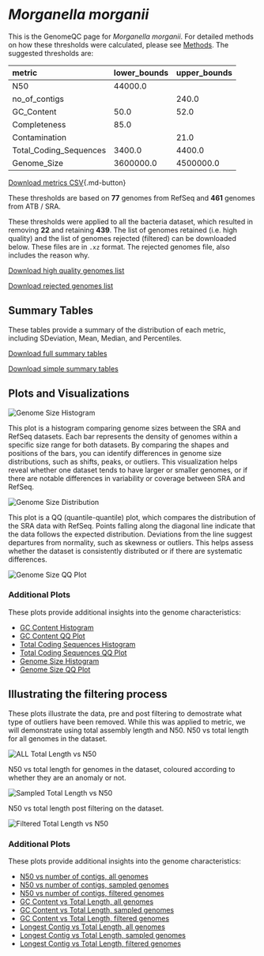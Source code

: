 # *Morganella morganii*

This is the GenomeQC page for *Morganella morganii*. For detailed methods on how these thresholds were calculated, please see [Methods](../../methods.md).
The suggested thresholds are: 

| metric                 | lower_bounds   | upper_bounds   |
|:-----------------------|:---------------|:---------------|
| N50                    | 44000.0        |                |
| no_of_contigs          |                | 240.0          |
| GC_Content             | 50.0           | 52.0           |
| Completeness           | 85.0           |                |
| Contamination          |                | 21.0           |
| Total_Coding_Sequences | 3400.0         | 4400.0         |
| Genome_Size            | 3600000.0      | 4500000.0      |

[Download metrics CSV](Morganella_morganii_metrics.csv){.md-button}


These thresholds are based on **77** genomes from RefSeq and **461** genomes from ATB / SRA.

These thresholds were applied to all the bacteria dataset, which resulted in removing **22** and retaining **439**.
The list of genomes retained (i.e. high quality) and the list of genomes rejected (filtered) can be downloaded below. These files are in `.xz` format. The rejected genomes file, also includes the reason why.

[Download high quality genomes list](Morganella_morganii_high_quality_genomes.csv.xz)


[Download rejected genomes list](Morganella_morganii_filtered_out_genomes.csv.xz)



## Summary Tables
These tables provide a summary of the distribution of each metric, including SDeviation, Mean, Median, and Percentiles.

[Download full summary tables](summary.csv)

[Download simple summary tables](selected_summary.csv)

## Plots and Visualizations

![Genome Size Histogram](Genome_Size_refseq_histogram_kde.png)

This plot is a histogram comparing genome sizes between the SRA and RefSeq datasets. Each bar represents the density of genomes within a specific size range for both datasets. By comparing the shapes and positions of the bars, you can identify differences in genome size distributions, such as shifts, peaks, or outliers. This visualization helps reveal whether one dataset tends to have larger or smaller genomes, or if there are notable differences in variability or coverage between SRA and RefSeq.

![Genome Size Distribution](Genome_Size_refseq_histogram_kde.png)

This plot is a QQ (quantile-quantile) plot, which compares the distribution of the SRA data with RefSeq. Points falling along the diagonal line indicate that the data follows the expected distribution. Deviations from the line suggest departures from normality, such as skewness or outliers. This helps assess whether the dataset is consistently distributed or if there are systematic differences.

![Genome Size QQ Plot](Genome_Size_refseq_qqplot.png)

### Additional Plots

These plots provide additional insights into the genome characteristics:

- [GC Content Histogram](GC_Content_refseq_histogram_kde.png)
- [GC Content QQ Plot](GC_Content_refseq_qqplot.png)
- [Total Coding Sequences Histogram](Total_Coding_Sequences_refseq_histogram_kde.png)
- [Total Coding Sequences QQ Plot](Total_Coding_Sequences_refseq_qqplot.png)
- [Genome Size Histogram](Genome_Size_refseq_histogram_kde.png)
- [Genome Size QQ Plot](Genome_Size_refseq_qqplot.png)
## Illustrating the filtering process
These plots illustrate the data, pre and post filtering to demostrate what type of outliers have been removed. While this was applied to metric, we will demonstrate using total assembly length and N50.
N50 vs total length for all genomes in the dataset.

![ALL Total Length vs N50](Morganella_morganii_all_total_length_N50.png)

N50 vs total length for genomes in the dataset, coloured according to whether they are an anomaly or not.

![Sampled Total Length vs N50](Morganella_morganii_sample_total_length_N50.png)

N50 vs total length post filtering on the dataset.

![Filtered Total Length vs N50](Morganella_morganii_filt_total_length_N50.png)

### Additional Plots

These plots provide additional insights into the genome characteristics:

- [N50 vs number of contigs, all genomes](Morganella_morganii_all_N50_number.png)
- [N50 vs number of contigs, sampled genomes](Morganella_morganii_sample_N50_number.png)
- [N50 vs number of contigs, filtered genomes](Morganella_morganii_filt_N50_number.png)
- [GC Content vs Total Length, all genomes](Morganella_morganii_all_total_length_GC_Content.png)
- [GC Content vs Total Length, sampled genomes](Morganella_morganii_sample_total_length_GC_Content.png)
- [GC Content vs Total Length, filtered genomes](Morganella_morganii_filt_total_length_GC_Content.png)
- [Longest Contig vs Total Length, all genomes](Morganella_morganii_all_total_length_longest.png)
- [Longest Contig vs Total Length, sampled genomes](Morganella_morganii_sample_total_length_longest.png)
- [Longest Contig vs Total Length, filtered genomes](Morganella_morganii_filt_total_length_longest.png)
